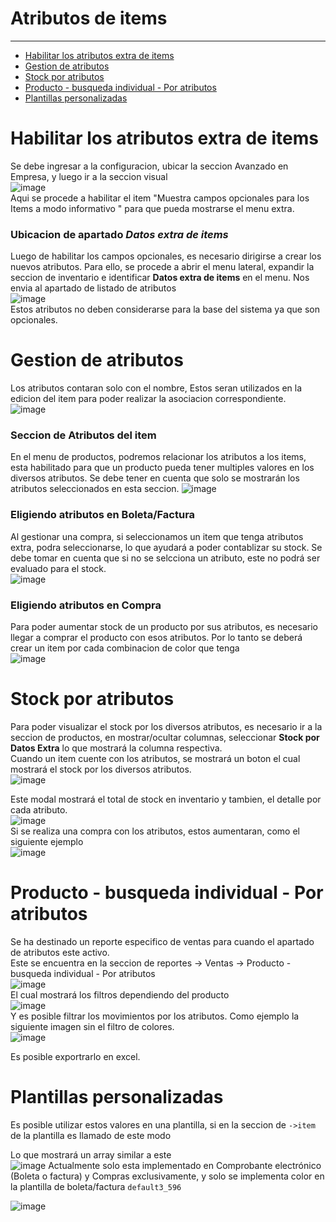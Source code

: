 # Atributos de items

---

- [Habilitar los atributos extra de items](#section-1)
- [Gestion de atributos](#section-2)
- [Stock por atributos](#section-3)
- [Producto - busqueda individual - Por atributos](#section-4)
- [Plantillas personalizadas](#section-5)

<a name="section-1"></a>
# Habilitar los atributos extra de items

Se debe ingresar a la configuracion, ubicar la seccion Avanzado en Empresa, y luego ir a la seccion visual<br>
![image](https://gitlab.com/carlomagno83/facturadorpro4/uploads/597b67c13db9c3b4957159e4829dd1ef/image.png) <br>
Aqui se procede a habilitar el item "Muestra campos opcionales para los Items a modo informativo " para que pueda mostrarse el menu extra.<br>
### Ubicacion de apartado _Datos extra de items_
Luego de habilitar los campos opcionales, es necesario dirigirse a crear los nuevos atributos. Para ello, se procede a abrir el menu lateral, expandir la seccion de inventario e identificar **Datos extra de items**  en el menu. Nos envia al apartado de listado de atributos<br> 
![image](https://gitlab.com/carlomagno83/facturadorpro4/uploads/f18a983b6f16eeae38b9ca24ba2bbb41/image.png) <br>
Estos atributos no deben considerarse para la base del sistema ya que son opcionales. 
<a name="section-2"></a>
# Gestion de atributos
Los atributos contaran solo con el nombre, Estos seran utilizados en la edicion del item para poder realizar la asociacion correspondiente.<br> 
![image](https://gitlab.com/carlomagno83/facturadorpro4/uploads/e85b43f046e8ac52be3bb6893851e1c7/image.png) <br>
### Seccion de Atributos del item
En el menu de productos, podremos relacionar los atributos a los items, esta habilitado para que un producto pueda tener multiples valores en los diversos atributos. Se debe tener en cuenta que solo se mostrarán los atributos seleccionados en esta seccion.
![image](https://gitlab.com/carlomagno83/facturadorpro4/uploads/5eb185ebe76c92713912ca8ae02ee5db/image.png) <br>
### Eligiendo atributos en Boleta/Factura
Al gestionar una compra, si seleccionamos un item que tenga atributos extra, podra seleccionarse, lo que ayudará a poder contablizar su stock. Se debe tomar en cuenta que si no se selcciona un atributo, este no podrá ser evaluado para el stock.<br> 
![image](https://gitlab.com/carlomagno83/facturadorpro4/uploads/bf612d70961329a058543c940ba2e3e5/image.png) <br>


### Eligiendo atributos en Compra
Para poder aumentar stock de un producto por sus atributos, es necesario llegar a comprar el producto con esos atributos. Por lo tanto se deberá crear un item por cada combinacion de color que tenga<br>
![image](https://gitlab.com/carlomagno83/facturadorpro4/uploads/b0212230f22e442d88211f45f79c5315/image.png) <br>

<a name="section-3"></a>
# Stock por atributos
Para poder visualizar el stock por los diversos atributos, es necesario ir a la seccion de productos, en mostrar/ocultar columnas, seleccionar **Stock por Datos Extra** lo que mostrará la columna respectiva.<br> 
Cuando un item cuente con los atributos, se mostrará un boton el cual mostrará el stock por los diversos atributos. 
<br>
![image](https://gitlab.com/carlomagno83/facturadorpro4/uploads/587d0745e7ddde796ff655573fecec8e/image.png) <br>

Este modal mostrará el total de stock en inventario y tambien, el detalle por cada atributo.<br>
![image](https://gitlab.com/carlomagno83/facturadorpro4/uploads/ac02fb1c381c0481d3678736922554fd/image.png) <br>
Si se realiza una compra con los atributos, estos aumentaran, como el siguiente ejemplo <br>
![image](https://gitlab.com/carlomagno83/facturadorpro4/uploads/9a42dc8ec40b59dbfcea42a5694ef4b7/image.png) <br>


<a name="section-4"></a>
# Producto - busqueda individual - Por atributos
Se ha destinado un reporte especifico de ventas para cuando el apartado de atributos este activo.<br> Este se encuentra en la seccion de reportes -> Ventas -> Producto - busqueda individual - Por atributos<br>
![image](https://gitlab.com/carlomagno83/facturadorpro4/uploads/3f7d3f83e8321c34e875309cfefcf18d/image.png) <br>
El cual mostrará los filtros dependiendo del producto<br>
![image](https://gitlab.com/carlomagno83/facturadorpro4/uploads/329446144aad6fe3c16d7123a52c64f3/image.png) <br>
Y es posible filtrar los movimientos por los atributos. Como ejemplo la siguiente imagen sin el filtro de colores.  <br>
![image](https://gitlab.com/carlomagno83/facturadorpro4/uploads/16bdae5b5577923541f5a44deaecb5bc/image.png) <br>

Es posible exportrarlo en excel.<br>


<a name="section-5"></a>
# Plantillas personalizadas
Es posible utilizar estos valores en una plantilla, si en la seccion de `->item` de la plantilla es llamado de este modo


Lo que mostrará un array similar a este<br>
![image](https://gitlab.com/carlomagno83/facturadorpro4/uploads/d286b818e94c584789feb60d0eb7eaef/image.png)
Actualmente solo esta implementado en Comprobante electrónico (Boleta o factura) y Compras exclusivamente, y solo se implementa color en la plantilla de boleta/factura `default3_596`

![image](https://gitlab.com/carlomagno83/facturadorpro4/uploads/5eb83d1e144ad8d06092d746f33a903e/image.png)
